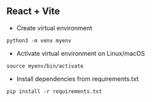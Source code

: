 ## React + Vite

- Create virtual environment
```
python3 -m venv myenv
```

- Activate virtual environment on Linux/macOS
```
source myenv/bin/activate
```

- Install dependencies from requirements.txt
```
pip install -r requirements.txt
```